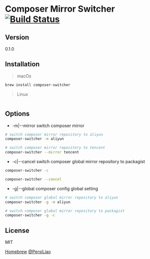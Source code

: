 Composer Mirror Switcher [![Build Status](https://travis-ci.org/persiliao/composer-switcher.svg?branch=master)](https://travis-ci.org/persiliao/composer-switcher)
=========

Version
----

0.1.0

Installation
--------------

>macOs

```sh
brew install composer-switcher
```

>Linux
```

```

Options
--------------

- -m|--mirror switch composer mirror 

```sh
# switch composer mirror repository to aliyun
composer-switcher -m aliyun

# switch composer mirror repository to tencent
composer-switcher --mirror tencent
```

- -c|--cancel switch composer global mirror repository to packagist

```sh
composer-switcher -c

composer-switcher --cancel
```

- -g|--global composer config global setting

```sh
# switch composer global mirror repository to aliyun
composer-switcher -g -m aliyun

# switch composer global mirror repository to packagist
composer-switcher -g -c
```

License
----

MIT

[Homebrew](http://brew.sh/)
[@PersiLiao](http://twitter.com/PersiLiao)